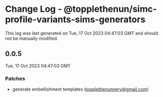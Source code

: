 # Change Log - @topplethenun/simc-profile-variants-sims-generators

This log was last generated on Tue, 17 Oct 2023 04:47:03 GMT and should not be manually modified.

<!-- Start content -->

## 0.0.5

Tue, 17 Oct 2023 04:47:03 GMT

### Patches

- generate embellishment templates (topplethenunnery@gmail.com)
